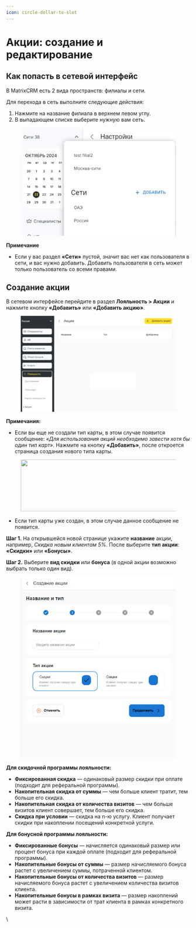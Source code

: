 ```yaml
---
icon: circle-dollar-to-slot
---
```


# Акции: создание и редактирование

## Как попасть в сетевой интерфейс&#x20;

В MatrixCRM есть 2 вида пространств: филиалы и сети.

Для перехода в сеть выполните следующие действия:

1. Нажмите на название филиала в верхнем левом углу.
2. В выпадающем списке выберите нужную вам сеть.

<figure><img src="../../.gitbook/assets/image (414).png" alt=""><figcaption></figcaption></figure>

**Примечание**

* Если у вас раздел **«Сети»** пустой, значит вас нет как пользователя в сети, и вас нужно добавить. Добавить пользователя в сеть может только пользователь со всеми правами.

## Создание акции

В сетевом интерфейсе перейдите в раздел **Лояльность > Акции** и нажмите кнопку **«Добавить»** или **«Добавить акцию»**.

<figure><img src="../../.gitbook/assets/Без имени (9).png" alt=""><figcaption></figcaption></figure>

**Примечания:**

* Если вы еще не создали тип карты, в этом случае появится сообщение: _«Для использования акций необходимо завести хотя бы один тип карт»_. Нажмите на кнопку **«Добавить»**, после откроется страница создания нового типа карты.

<figure><img src="https://support.yclients.com/files/download/07e14eda-762c-11ed-a147-fa163e2ff576" alt="" height="141" width="606"><figcaption></figcaption></figure>

* Если тип карты уже создан, в этом случае данное сообщение не появится.

**Шаг 1.** На открывшейся новой странице укажите **название** акции, например, _Скидка новым клиентам 5%_. После выберите **тип акции**: **«Скидки»** или **«Бонусы»**.

**Шаг 2.** Выберите **вид скидки** или **бонуса** (в одной акции возможно выбрать только один вид).

<figure><img src="../../.gitbook/assets/image (415).png" alt=""><figcaption></figcaption></figure>

**Для скидочной программы лояльности:**

* **Фиксированная скидка** — одинаковый размер скидки при оплате (подходит для реферальной программы).
* **Накопительная скидка от суммы** — чем больше клиент тратит, тем больше его скидка.
* **Накопительная скидка от количества визитов** — чем больше визитов клиент совершает, тем больше его скидка.
* **Скидка при условии** — скидка на n-ю услугу. Клиент получает скидки при накоплении посещений конкретной услуги.

**Для бонусной программы лояльности:**

* **Фиксированные бонусы** — начисляется одинаковый размер или процент бонуса при каждой оплате (подходит для реферальной программы).
* **Накопительные бонусы от суммы** — размер начисляемого бонуса растет с увеличением суммы, потраченной клиентом.
* **Накопительные бонусы от количества визитов** — размер начисляемого бонуса растет с увеличением количества визитов клиента.
* **Накопительные бонусы в рамках визита** — размер накоплений может расти в зависимости от трат клиента в рамках конкретного визита.



\
